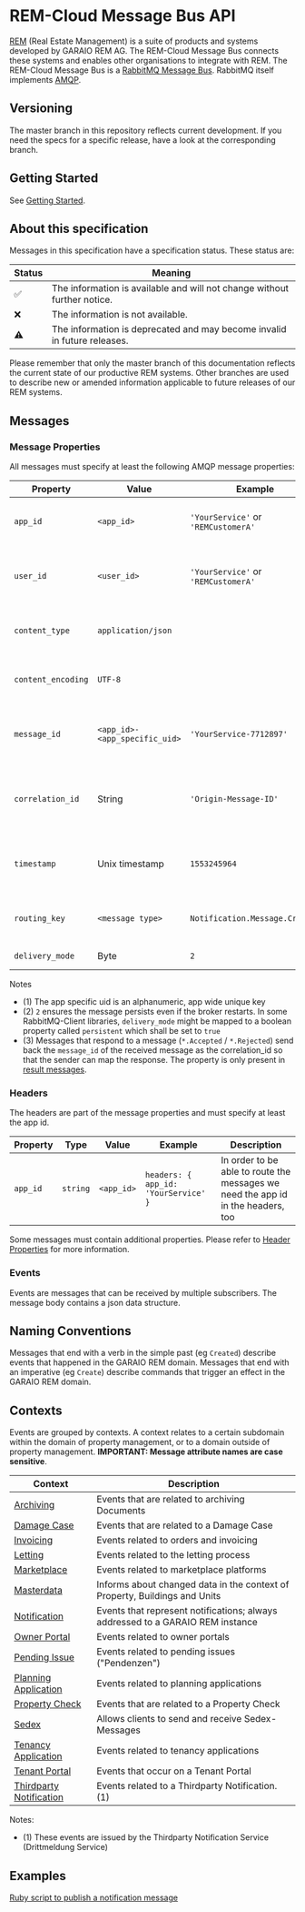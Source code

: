 ﻿# REM-Cloud Message Bus API

[REM](https://www.garaio-rem.ch/) (Real Estate Management) is a suite of products and systems developed by GARAIO REM AG. The REM-Cloud Message Bus connects
these systems and enables other organisations to integrate with REM. The REM-Cloud Message Bus is a [RabbitMQ Message Bus](https://www.rabbitmq.com/).
RabbitMQ itself implements [AMQP](https://www.amqp.org/).

## Versioning

The master branch in this repository reflects current development. If you need the specs for a specific release, have a look at the corresponding branch.

## Getting Started

See [Getting Started](./getting_started.md).

## About this specification

Messages in this specification have a specification status. These status are:

| Status             | Meaning                                                                  |
| ------------------ | ------------------------------------------------------------------------ |
| :white_check_mark: | The information is available and will not change without further notice. |
| :x:                | The information is not available.                                        |
| :warning:          | The information is deprecated and may become invalid in future releases. |

Please remember that only the master branch of this documentation reflects the current state of our productive REM systems.
Other branches are used to describe new or amended information applicable to future releases of our REM systems.

## Messages

### Message Properties

All messages must specify at least the following AMQP message properties:

| Property           | Value                         | Example                             | Description                                                |
| ------------------ | ----------------------------- | ----------------------------------- | ---------------------------------------------------------- |
| `app_id`           | `<app_id>`                    | `'YourService'` or `'REMCustomerA'` | Uniquely identifies the sender of a message                |
| `user_id`          | `<user_id>`                   | `'YourService'` or `'REMCustomerA'` | Uniquely identifies the authenticated RabbitMQ user        |
| `content_type`     | `application/json`            |                                     | The content type must always be JSON                       |
| `content_encoding` | `UTF-8`                       |                                     | The message encoding must always be UTF-8                  |
| `message_id`       | `<app_id>-<app_specific_uid>` | `'YourService-7712897'`             | Uniquely identifies an event that caused this message. (1) |
| `correlation_id`   | String                        | `'Origin-Message-ID'`               | For responses, contains the request `message_id` (3)       |
| `timestamp`        | Unix timestamp                | `1553245964`                        | A timestamp to indicate when the message was created       |
| `routing_key`      | `<message type>`              | `Notification.Message.Created`      | Pass the event type as the routing key                     |
| `delivery_mode`    | Byte                          | `2`                                 | Always pass `2` (2)                                        |

Notes

* (1) The app specific uid is an alphanumeric, app wide unique key
* (2) `2` ensures the message persists even if the broker restarts. In some RabbitMQ-Client libraries, `delivery_mode` might be mapped to a boolean property called `persistent` which shall be set to `true`
* (3) Messages that respond to a message (`*.Accepted` / `*.Rejected`) send back the `message_id` of the received message as the correlation_id so that the sender can map the response. The property is only present in [result messages](./result_messages.md).

### Headers

The headers are part of the message properties and must specify at least the app id.

| Property | Type     | Value      | Example                              | Description                                                                      |
| -------- | -------- | ---------- | ------------------------------------ | -------------------------------------------------------------------------------- |
| `app_id` | `string` | `<app_id>` | `headers: { app_id: 'YourService' }` | In order to be able to route the messages we need the app id in the headers, too |

Some messages must contain additional properties. Please refer to [Header Properties](/header_properties.md) for more information.

### Events

Events are messages that can be received by multiple subscribers. The message body contains a json data structure.

## Naming Conventions

Messages that end with a verb in the simple past (eg `Created`) describe events that happened in the GARAIO REM domain.
Messages that end with an imperative (eg `Create`) describe commands that trigger an effect in the GARAIO REM domain.

## Contexts

Events are grouped by contexts. A context relates to a certain subdomain within the domain of property management,
or to a domain outside of property management. **IMPORTANT: Message attribute names are case sensitive**.

| Context                                               | Description                                                                    |
| ----------------------------------------------------- | ------------------------------------------------------------------------------ |
| [Archiving](archiving_context.md)                     | Events that are related to archiving Documents                                 |
| [Damage Case](damage_case_context.md)                 | Events that are related to a Damage Case                                       |
| [Invoicing](invoicing_context.md)                     | Events related to orders and invoicing                                         |
| [Letting](letting_context.md)                         | Events related to the letting process                                          |
| [Marketplace](marketplace_context.md)                 | Events related to marketplace platforms                                        |
| [Masterdata](masterdata_context.md)                   | Informs about changed data in the context of Property, Buildings and Units     |
| [Notification](notification_context.md)               | Events that represent notifications; always addressed to a GARAIO REM instance |
| [Owner Portal](owner_portal_context.md)               | Events related to owner portals                                                |
| [Pending Issue](pending_issue.md)                     | Events related to pending issues ("Pendenzen")                                 |
| [Planning Application](planning_application.md)       | Events related to planning applications                                        |
| [Property Check](property_check_context.md)           | Events that are related to a Property Check                                    |
| [Sedex](sedex.md)                                     | Allows clients to send and receive Sedex-Messages                              |
| [Tenancy Application](tenancy_application_context.md) | Events related to tenancy applications                                         |
| [Tenant Portal](tenant_portal.md)                     | Events that occur on a Tenant Portal                                           |
| [Thirdparty Notification](thirdparty_notification.md) | Events related to a Thirdparty Notification. (1)                               |

Notes:

* (1) These events are issued by the Thirdparty Notification Service (Drittmeldung Service)

## Examples

[Ruby script to publish a notification message](examples/ruby/publish_notification.rb)
